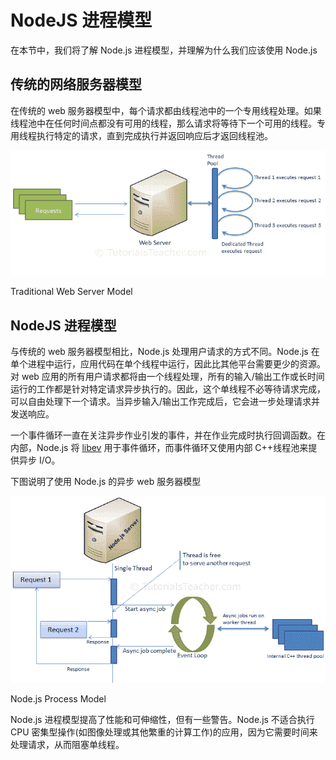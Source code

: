 # NodeJS 进程模型



在本节中，我们将了解 Node.js 进程模型，并理解为什么我们应该使用 Node.js

## 传统的网络服务器模型

在传统的 web 服务器模型中，每个请求都由线程池中的一个专用线程处理。如果线程池中在任何时间点都没有可用的线程，那么请求将等待下一个可用的线程。专用线程执行特定的请求，直到完成执行并返回响应后才返回线程池。

[![traditional web server model](img/08e7299299dbbd243e908f39b4276185.png)](../../Content/images/nodejs/traditional-web-server-model.png)

Traditional Web Server Model



## NodeJS 进程模型

与传统的 web 服务器模型相比，Node.js 处理用户请求的方式不同。Node.js 在单个进程中运行，应用代码在单个线程中运行，因此比其他平台需要更少的资源。对 web 应用的所有用户请求都将由一个线程处理，所有的输入/输出工作或长时间运行的工作都是针对特定请求异步执行的。因此，这个单线程不必等待请求完成，可以自由处理下一个请求。当异步输入/输出工作完成后，它会进一步处理请求并发送响应。

一个事件循环一直在关注异步作业引发的事件，并在作业完成时执行回调函数。在内部，Node.js 将 [libev](http://software.schmorp.de/pkg/libev.html) 用于事件循环，而事件循环又使用内部 C++线程池来提供异步 I/O。

下图说明了使用 Node.js 的异步 web 服务器模型

[![node.js process model](img/d874d5ddafcf1ab2dc8116241a58525b.png)](../../Content/images/nodejs/nodejs-process-model.png)

Node.js Process Model



Node.js 进程模型提高了性能和可伸缩性，但有一些警告。Node.js 不适合执行 CPU 密集型操作(如图像处理或其他繁重的计算工作)的应用，因为它需要时间来处理请求，从而阻塞单线程。
